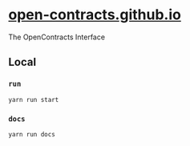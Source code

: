 # [open-contracts.github.io](https://open-contracts.github.io)
The OpenContracts Interface

## Local 
### `run`
`yarn run start`

### `docs`
`yarn run docs`


